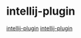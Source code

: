 # intellij-plugin

[intellij-plugin](https://github.com/arrow-kt/arrow-meta)
[intellij-plugin](https://github.com/JetBrains/kotlin)
